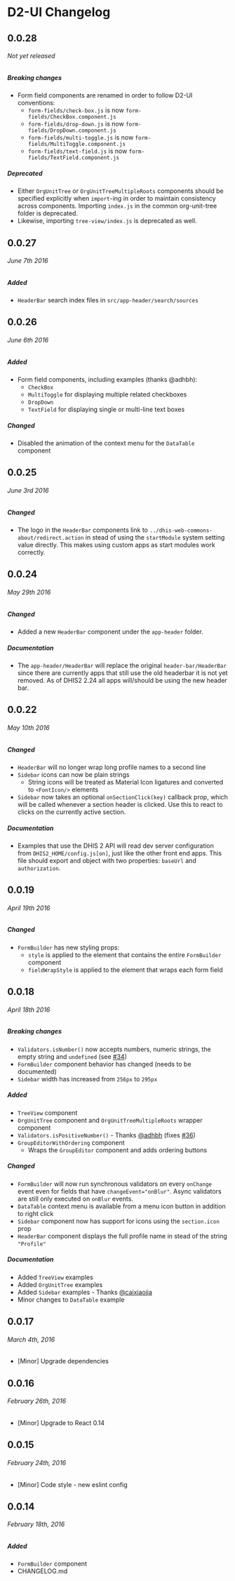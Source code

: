 
# D2-UI Changelog

## 0.0.28
###### _Not yet released_

##### Breaking changes

- Form field components are renamed in order to follow D2-UI conventions:
  - `form-fields/check-box.js` is now `form-fields/CheckBox.component.js`
  - `form-fields/drop-down.js` is now `form-fields/DropDown.component.js`
  - `form-fields/multi-toggle.js` is now `form-fields/MultiToggle.component.js`
  - `form-fields/text-field.js` is now `form-fields/TextField.component.js`

##### Deprecated

- Either `OrgUnitTree` or `OrgUnitTreeMultipleRoots` components should be
  specified explicitly when `import`-ing in order to maintain consistency across
  components. Importing `index.js` in the common org-unit-tree folder is
  deprecated.
- Likewise, importing `tree-view/index.js` is deprecated as well.




## 0.0.27
###### _June 7th 2016_

##### Added

- `HeaderBar` search index files in `src/app-header/search/sources`




## 0.0.26
###### _June 6th 2016_

##### Added

- Form field components, including examples (thanks @adhbh):
    - `CheckBox`
    - `MultiToggle` for displaying multiple related checkboxes
    - `DropDown`
    - `TextField` for displaying single or multi-line text boxes

##### Changed

- Disabled the animation of the context menu for the `DataTable` component




## 0.0.25
###### _June 3rd 2016_

##### Changed

- The logo in the `HeaderBar` components link to
  `../dhis-web-commons-about/redirect.action` in stead of using the `startModule`
  system setting value directly. This makes using custom apps as start modules work
  correctly.




## 0.0.24
###### _May 29th 2016_

##### Changed
- Added a new `HeaderBar` component under the `app-header` folder.

##### Documentation
- The `app-header/HeaderBar` will replace the original `header-bar/HeaderBar`
  since there are currently apps that still use the old headerbar it is not yet
  removed. As of DHIS2 2.24 all apps will/should be using the new header bar.




## 0.0.22
###### _May 10th 2016_

##### Changed

- `HeaderBar` will no longer wrap long profile names to a second line
- `Sidebar` icons can now be plain strings
  - String icons will be treated as Material Icon ligatures and converted to
    `<FontIcon/>` elements
- `Sidebar` now takes an optional `onSectionClick(key)` callback prop, which will
  be called whenever a section header is clicked. Use this to react to clicks on
  the currently active section.


##### Documentation

- Examples that use the DHIS 2 API will read dev server configuration from
  `DHIS2_HOME/config.js[on]`, just like the other front end apps. This file
  should export and object with two properties: `baseUrl` and `authorization`.




## 0.0.19
###### _April 19th 2016_

##### Changed

- `FormBuilder` has new styling props:
  - `style` is applied to the element that contains the entire `FormBuilder`
    component
  - `fieldWrapStyle` is applied to the element that wraps each form field




## 0.0.18
###### _April 18th 2016_

##### Breaking changes

- `Validators.isNumber()` now accepts numbers, numeric strings, the empty string
  and `undefined` (see [#34](../../issues/34))
- `FormBuilder` component behavior has changed (needs to be documented)
- `Sidebar` width has increased from `256px` to `295px`

##### Added

- `TreeView` component
- `OrgUnitTree` component and `OrgUnitTreeMultipleRoots` wrapper component
- `Validators.isPositiveNumber()` - Thanks [@adhbh](https://github.com/adhbh)
  (fixes [#36](../../issues/36))
- `GroupEditorWithOrdering` component
  - Wraps the `GroupEditor` component and adds ordering buttons

##### Changed

- `FormBuilder` will now run synchronous validators on every `onChange` event even
  for fields that have `changeEvent="onBlur"`. Async validators are still only
  executed on `onBlur` events.
- `DataTable` context menu is available from a menu icon button in addition to
  right click
- `Sidebar` component now has support for icons using the `section.icon` prop
- `HeaderBar` component displays the full profile name in stead of the string
  `"Profile"`

##### Documentation

- Added `TreeView` examples
- Added `OrgUnitTree` examples
- Added `Sidebar` examples - Thanks [@caixiaojia](https://github.com/caixiaojia)
- Minor changes to `DataTable` example




## 0.0.17
###### _March 4th, 2016_

- [Minor] Upgrade dependencies




## 0.0.16
###### _February 26th, 2016_

- [Minor] Upgrade to React 0.14




## 0.0.15
###### _February 24th, 2016_

- [Minor] Code style - new eslint config




## 0.0.14
###### _February 18th, 2016_

##### Added

- `FormBuilder` component
- CHANGELOG.md
